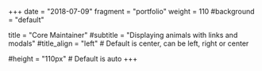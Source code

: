 +++ 
date = "2018-07-09"
fragment = "portfolio"
weight = 110
#background = "default"

title = "Core Maintainer"
#subtitle = "Displaying animals with links and modals"
#title_align = "left" # Default is center, can be left, right or center

#height = "110px" # Default is auto
+++
